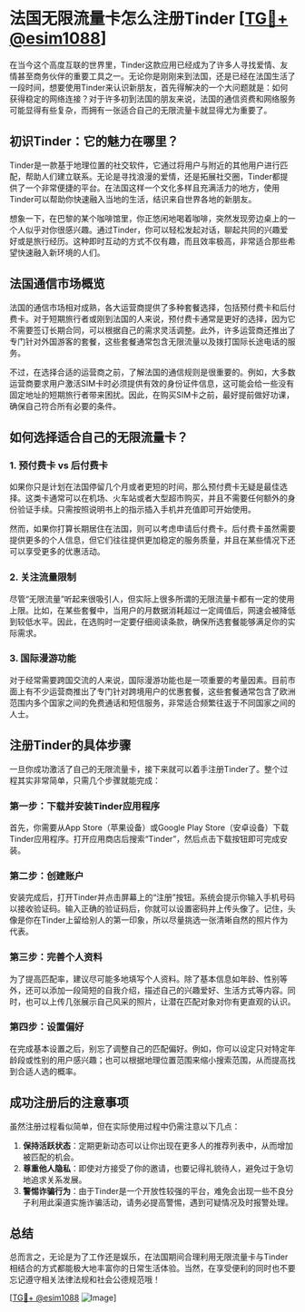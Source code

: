 # 法国无限流量卡怎么注册Tinder [[TG💪+ @esim1088](https://t.me/s/esim1088)]

在当今这个高度互联的世界里，Tinder这款应用已经成为了许多人寻找爱情、友情甚至商务伙伴的重要工具之一。无论你是刚刚来到法国，还是已经在法国生活了一段时间，想要使用Tinder来认识新朋友，首先得解决的一个大问题就是：如何获得稳定的网络连接？对于许多初到法国的朋友来说，法国的通信资费和网络服务可能显得有些复杂，而拥有一张适合自己的无限流量卡就显得尤为重要了。

## 初识Tinder：它的魅力在哪里？

Tinder是一款基于地理位置的社交软件，它通过将用户与附近的其他用户进行匹配，帮助人们建立联系。无论是寻找浪漫的爱情，还是拓展社交圈，Tinder都提供了一个非常便捷的平台。在法国这样一个文化多样且充满活力的地方，使用Tinder可以帮助你快速融入当地的生活，结识来自世界各地的新朋友。

想象一下，在巴黎的某个咖啡馆里，你正悠闲地喝着咖啡，突然发现旁边桌上的一个人似乎对你很感兴趣。通过Tinder，你可以轻松发起对话，聊起共同的兴趣爱好或是旅行经历。这种即时互动的方式不仅有趣，而且效率极高，非常适合那些希望快速融入新环境的人们。

## 法国通信市场概览

法国的通信市场相对成熟，各大运营商提供了多种套餐选择，包括预付费卡和后付费卡。对于短期旅行者或刚到法国的人来说，预付费卡通常是更好的选择，因为它不需要签订长期合同，可以根据自己的需求灵活调整。此外，许多运营商还推出了专门针对外国游客的套餐，这些套餐通常包含无限流量以及拨打国际长途电话的服务。

不过，在选择合适的运营商之前，了解法国的通信规则是很重要的。例如，大多数运营商要求用户激活SIM卡时必须提供有效的身份证件信息，这可能会给一些没有固定地址的短期旅行者带来困扰。因此，在购买SIM卡之前，最好提前做好功课，确保自己符合所有必要的条件。

## 如何选择适合自己的无限流量卡？

### 1. 预付费卡 vs 后付费卡

如果你只是计划在法国停留几个月或者更短的时间，那么预付费卡无疑是最佳选择。这类卡通常可以在机场、火车站或者大型超市购买，并且不需要任何额外的身份验证手续。只需按照说明书上的指示插入手机并充值即可开始使用。

然而，如果你打算长期居住在法国，则可以考虑申请后付费卡。后付费卡虽然需要提供更多的个人信息，但它们往往提供更加稳定的服务质量，并且在某些情况下还可以享受更多的优惠活动。

### 2. 关注流量限制

尽管“无限流量”听起来很吸引人，但实际上很多所谓的无限流量卡都有一定的使用上限。比如，在某些套餐中，当用户的月数据消耗超过一定阈值后，网速会被降低到较低水平。因此，在选购时一定要仔细阅读条款，确保所选套餐能够满足你的实际需求。

### 3. 国际漫游功能

对于经常需要跨国交流的人来说，国际漫游功能也是一项重要的考量因素。目前市面上有不少运营商推出了专门针对跨境用户的优惠套餐，这些套餐通常包含了欧洲范围内多个国家之间的免费通话和短信服务，非常适合频繁往返于不同国家之间的人士。

## 注册Tinder的具体步骤

一旦你成功激活了自己的无限流量卡，接下来就可以着手注册Tinder了。整个过程其实非常简单，只需几个步骤就能完成：

### 第一步：下载并安装Tinder应用程序

首先，你需要从App Store（苹果设备）或Google Play Store（安卓设备）下载Tinder应用程序。打开应用商店后搜索“Tinder”，然后点击下载按钮即可完成安装。

### 第二步：创建账户

安装完成后，打开Tinder并点击屏幕上的“注册”按钮。系统会提示你输入手机号码以接收验证码。输入正确的验证码后，你就可以设置密码并上传头像了。记住，头像是你在Tinder上留给别人的第一印象，所以尽量挑选一张清晰自然的照片作为代表。

### 第三步：完善个人资料

为了提高匹配率，建议尽可能多地填写个人资料。除了基本信息如年龄、性别等外，还可以添加一段简短的自我介绍，描述自己的兴趣爱好、生活方式等内容。同时，也可以上传几张展示自己风采的照片，让潜在匹配对象对你有更直观的认识。

### 第四步：设置偏好

在完成基本设置之后，别忘了调整自己的匹配偏好。例如，你可以设定只对特定年龄段或性别的用户感兴趣；也可以根据地理位置范围来缩小搜索范围，从而提高找到合适人选的概率。

## 成功注册后的注意事项

虽然注册过程看似简单，但在实际使用过程中仍需注意以下几点：

1. **保持活跃状态**：定期更新动态可以让你出现在更多人的推荐列表中，从而增加被匹配的机会。
2. **尊重他人隐私**：即使对方接受了你的邀请，也要记得礼貌待人，避免过于急切地追求关系发展。
3. **警惕诈骗行为**：由于Tinder是一个开放性较强的平台，难免会出现一些不良分子利用此渠道实施诈骗活动，请务必提高警惕，遇到可疑情况及时报警处理。

## 总结

总而言之，无论是为了工作还是娱乐，在法国期间合理利用无限流量卡与Tinder相结合的方式都能极大地丰富你的日常生活体验。当然，在享受便利的同时也不要忘记遵守相关法律法规和社会公德规范哦！

[[TG💪+ @esim1088](https://t.me/s/esim1088) ![Image](https://i.postimg.cc/4NQfJmqS/Snipaste-2025-05-13-00-14-12.png)]
